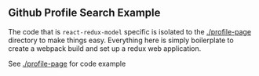 Github Profile Search Example
--------------------------------------------------------
The code that is `react-redux-model` specific is isolated to the [./profile-page](./profile-page) directory to make things easy.  Everything here is simply boilerplate to create a webpack build and set up a redux web application.

See [./profile-page](./profile-page) for code example
